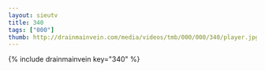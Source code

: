 ```yaml
--- 
layout: sieutv
title: 340
tags: ["000"]
thumb: http://drainmainvein.com/media/videos/tmb/000/000/340/player.jpg
---
```

{% include drainmainvein key="340" %} 
